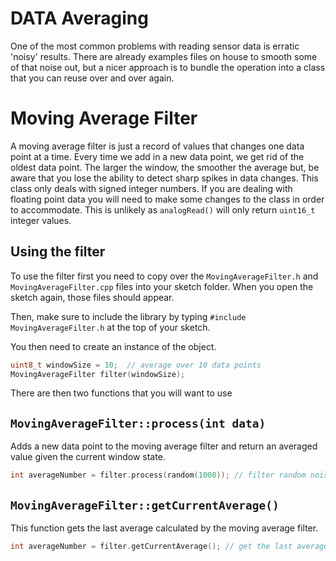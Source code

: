 # DATA Averaging
One of the most common problems with reading sensor data is erratic 'noisy' results. There are already examples files on house to smooth some of that noise out, but a nicer approach is to bundle the operation into a class that you can reuse over and over again.

# Moving Average Filter

A moving average filter is just a record of values that changes one data point at a time. Every time we add in a new data point, we get rid of the oldest data point. The larger the window, the smoother the average but, be aware that you lose the ability to detect sharp spikes in data changes.
This class only deals with signed integer numbers. If you are dealing with floating point data you will need to make some changes to the class in order to accommodate. This is unlikely as `analogRead()` will only return `uint16_t` integer values.

## Using the filter

To use the filter first you need to copy over the `MovingAverageFilter.h` and `MovingAverageFilter.cpp` files into your sketch folder. When you open the sketch again, those files should appear.

Then, make sure to include the library by typing `#include MovingAverageFilter.h` at the top of your sketch.

You then need to create an instance of the object.

```c++
uint8_t windowSize = 10;  // average over 10 data points
MovingAverageFilter filter(windowSize);
```

There are then two functions that you will want to use

## `MovingAverageFilter::process(int data)`

Adds a new data point to the moving average filter and return an averaged value given the current window state.

```c++
int averageNumber = filter.process(random(1000)); // filter random noise
```


## `MovingAverageFilter::getCurrentAverage()`

This function gets the last average calculated by the moving average filter.     

```c++
int averageNumber = filter.getCurrentAverage(); // get the last average value
```
